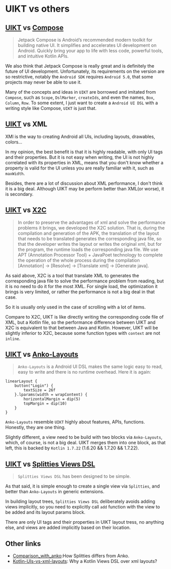 # UIKT vs others

## [UIKT](./README.md) vs [Compose](https://developer.android.com/jetpack/compose)

> Jetpack Compose is Android’s recommended modern toolkit for building native UI. 
> It simplifies and accelerates UI development on Android. Quickly bring your app to life
> with less code, powerful tools, and intuitive Kotlin APIs.

We also think that Jetpack Compose is really great and is definitely the future of UI development.
Unfortunately, its requirements on the version are so restrictive, notably the `Android SDK` requires `Android 5.0`, 
that some projects may never be able to use it. 

Many of the concepts and ideas in `UIKT` are borrowed and imitated from `Compose`, such as `Scope`, `DslMarker`, `createIds`, 
and even the names, `Box`, `Column`, `Row`. To some extent, I just want to create a `Android UI DSL` 
with a writing style like Compose, `UIKT` is just that.

## [UIKT](./README.md) vs XML

XMl is the way to creating Android all UIs, including layouts, drawables, colors...

In my opinion, the best benefit is that it is highly readable, with only UI tags and their properties.
But it is not easy when writing, the UI is not highly correlated with its properties in XML, means that 
you don't know whether a property is valid for the UI unless you are really familiar with it, such as `maxWidth`.

Besides, there are a lot of discussion about XML performance, I don't think it is a big deal.
Although UIKT may be perform better than XML(or worse), it is secondary.

## [UIKT](./README.md) vs [X2C](https://github.com/iReaderAndroid/X2C)

> In order to preserve the advantages of xml and solve the performance problems it brings, we developed the X2C solution. 
> That is, during the compilation and generation of the APK, the translation of the layout that needs to be translated generates the corresponding java file, 
> so that the developer writes the layout or writes the original xml, but for the program, the runtime loads the corresponding java file. 
> We use APT (Annotation Processor Tool) + JavaPoet technology to complete the operation of the whole process during the compilation [Annotation] -> [Resolve] -> [Translate xml] -> [Generate java].

As said above, X2C is a tool that translate XML to generates the corresponding java file 
to solve the performance problem from reading, but it is no need to do it for the most XML.
For single load, the optimization it brings is very limited, or rather the performance is not a big deal in that case.

So it is usually only used in the case of scrolling with a lot of items.

Compare to X2C, UIKT is like directly writing the corresponding code file of XML, but a Kotlin file,
so the performance difference between UIKT and X2C is equivalent to that between Java and Kotlin.
However, UIKT will be slightly inferior to X2C, because some function types with `context` are not `inline`.

## [UIKT](./README.md) vs [Anko-Layouts](https://github.com/Kotlin/anko/wiki/Anko-Layouts)

> `Anko-Layouts` is a Android UI DSL makes the same logic easy to read, easy to write and there is no runtime overhead. Here it is again:
```
linearLayout {
    button("Login") {
        textSize = 26f
    }.lparams(width = wrapContent) {
        horizontalMargin = dip(5)
        topMargin = dip(10)
    }
}
```
`Anko-Layouts` resemble `UIKT` highly about features, APIs, functions. Honestly, they are one thing.

Slightly different, a view need to be build with two blocks via `Anko-Layouts`, which, of course, is not a big deal.
UIKT merges them into one block, as that left, this is backed by `Kotlin 1.7.22` (1.6.20 && 1.7.20 && 1.7.22).
    
## [UIKT](./README.md) vs [Splitties Views DSL](https://github.com/LouisCAD/Splitties/tree/main/modules/views-dsl)

> `Splitties Views DSL` has been designed to be simple.

As that said, it is simple enough to create a single view via `Splitties`,
and better than `Anko-Layouts` in generic extensions.

In building layout trees, `Splitties Views DSL` deliberately avoids adding views implicitly, so you need to
explicitly call `add` function with the view to be added and its layout params block.

There are only UI tags and their properties in UIKT layout tress, no anything else, and views are added implicitly 
based on their location.


## Other links
- [Comparison_with_anko](https://github.com/LouisCAD/Splitties/blob/0e4fcbf67c8aea591068366f7736499fbd77f565/Comparison_with_anko.md):How Splitties differs from Anko.
- [Kotlin-UIs-vs-xml-layouts](https://github.com/LouisCAD/Splitties/blob/main/modules/views-dsl/Kotlin-UIs-vs-xml-layouts.md): Why a Kotlin Views DSL over xml layouts?